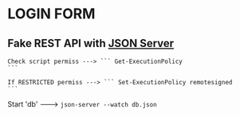 # LOGIN FORM
## Fake REST API with [JSON Server](https://www.npmjs.com/package/json-server)

    Check script permiss ---> ``` Get-ExecutionPolicy
    ```

    If RESTRICTED permiss ---> ``` Set-ExecutionPolicy remotesigned
    ```

Start 'db' ---> ``` json-server --watch db.json ``` 